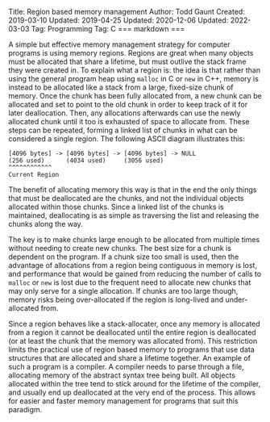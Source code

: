 Title: Region based memory management
Author: Todd Gaunt
Created: 2019-03-10
Updated: 2019-04-25
Updated: 2020-12-06
Updated: 2022-03-03
Tag: Programming
Tag: C
=== markdown ===

A simple but effective memory management strategy for computer programs is
using memory regions. Regions are great when many objects must be allocated
that share a lifetime, but must outlive the stack frame they were created in.
To explain what a region is: the idea is that rather than using the general
program heap using `malloc` in C or `new` in C++, memory is instead to be
allocated like a stack from a large, fixed-size chunk of memory. Once the chunk
has been fully allocated from, a new chunk can be allocated and set to point to
the old chunk in order to keep track of it for later deallocation. Then, any
allocations afterwards can use the newly allocated chunk until it too is
exhausted of space to allocate from. These steps can be repeated, forming a
linked list of chunks in what can be considered a single region. The following
ASCII diagram illustrates this:

```
[4096 bytes] -> [4096 bytes] -> [4096 bytes] -> NULL
(256 used)      (4034 used)     (3056 used)
^^^^^^^^^^^^
Current Region
```

The benefit of allocating memory this way is that in the end the only things
that must be deallocated are the chunks, and not the individual objects
allocated within those chunks. Since a linked list of the chunks is
maintained, deallocating is as simple as traversing the list and releasing the
chunks along the way.

The key is to make chunks large enough to be allocated from multiple times
without needing to create new chunks. The best size for a chunk is dependent on
the program. If a chunk size too small is used, then the advantage of
allocations from a region being contiguous in memory is lost, and performance
that would be gained from reducing the number of calls to `malloc` or `new` is
lost due to the frequent need to allocate new chunks that may only serve for a
single allocation. If chunks are too large though, memory risks being over-allocated
if the region is long-lived and under-allocated from.

Since a region behaves like a stack-allocater, once any memory is allocated
from a region it cannot be deallocated until the entire region is deallocated
(or at least the chunk that the memory was allocated from). This restriction
limits the practical use of region based memory to programs that use data
structures that are allocated and share a lifetime together. An example of such
a program is a compiler. A compiler needs to parse through a file, allocating
memory of the abstract syntax tree being built. All objects allocated within
the tree tend to stick around for the lifetime of the compiler, and usually end
up deallocated at the very end of the process. This allows for easier and
faster memory management for programs that suit this paradigm.
